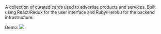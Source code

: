 A collection of curated cards used to advertise products and services. Built using React/Redux for the user interface and Ruby/Heroku for the backend infrastructure.

Demo: <img src="/app/assets/images/printerestvid.gif"/>
